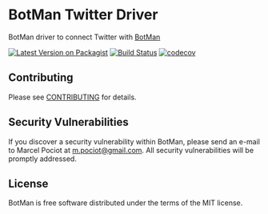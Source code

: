 # BotMan Twitter Driver

BotMan driver to connect Twitter with [BotMan](https://github.com/botman/botman)

[![Latest Version on Packagist](https://img.shields.io/packagist/v/botman/driver-twitter.svg?style=flat-square)](https://packagist.org/packages/botman/driver-twitter)
[![Build Status](https://travis-ci.org/botman/driver-twitter.svg?branch=master)](https://travis-ci.org/botman/driver-twitter)
[![codecov](https://codecov.io/gh/botman/driver-twitter/branch/master/graph/badge.svg)](https://codecov.io/gh/botman/driver-twitter)


## Contributing

Please see [CONTRIBUTING](CONTRIBUTING.md) for details.

## Security Vulnerabilities

If you discover a security vulnerability within BotMan, please send an e-mail to Marcel Pociot at m.pociot@gmail.com. All security vulnerabilities will be promptly addressed.

## License

BotMan is free software distributed under the terms of the MIT license.
 
